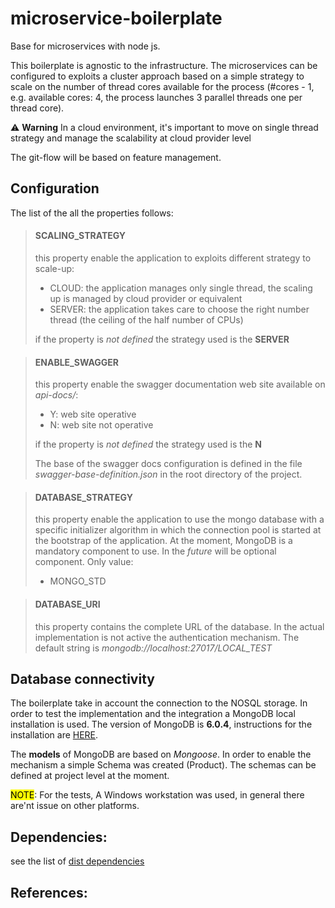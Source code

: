 # microservice-boilerplate
Base for microservices with node js.

This boilerplate is agnostic to the infrastructure. The microservices can be configured to exploits a cluster approach based on a simple strategy to scale on the number of thread cores available for the process (#cores - 1, e.g. available cores: 4, the process launches 3 parallel threads one per thread core). 

:warning: **Warning** In a cloud environment, it's important to move on single thread strategy and manage the scalability at cloud provider level

The git-flow will be based on feature management.

## Configuration

The list of the all the properties follows:<br>

> #### SCALING_STRATEGY
> this property enable the application to exploits different strategy to scale-up:
>
> - CLOUD: the application manages only single thread, the scaling up is managed by cloud provider or equivalent
> - SERVER: the application takes care to choose the right number thread (the ceiling of the half number of CPUs)
> 
> if the property is *not defined* the strategy used is the **SERVER**

> #### ENABLE_SWAGGER
> this property enable the swagger documentation web site available on *api-docs/*:
>
> - Y: web site operative
> - N: web site not operative
> 
> if the property is *not defined* the strategy used is the **N**
>
> The base of the swagger docs configuration is defined in the file *swagger-base-definition.json* in the root directory of the project.

> #### DATABASE_STRATEGY
> this property enable the application to use the mongo database with a specific initializer algorithm in which the connection pool is started at the bootstrap of the application. 
>At the moment, MongoDB is a mandatory component to use. In the *future* will be optional component.
> Only value:
>
> - MONGO_STD

> #### DATABASE_URI
> this property contains the complete URL of the database. In the actual implementation is not active the authentication mechanism.
> The default string is *mongodb://localhost:27017/LOCAL_TEST*

## Database connectivity
The boilerplate take in account the connection to the NOSQL storage. In order to test the implementation and the integration a MongoDB local installation is used. The version of MongoDB is **6.0.4**, instructions for the installation are [HERE](https://www.mongodb.com/docs/manual/tutorial/install-mongodb-on-windows/). 

The **models** of MongoDB are based on *Mongoose*. In order to enable the mechanism a simple Schema was created (Product).
The schemas can be defined at project level at the moment. 

<mark>NOTE</mark>: For the tests, A Windows workstation was used, in general there are'nt issue on other platforms. 

## Dependencies:

see the list of [dist dependencies](dependencies.md)

## References: